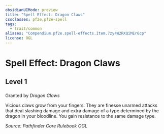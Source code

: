```yaml
---
obsidianUIMode: preview
title: "Spell Effect: Dragon Claws"
cssclasses: pf2e,pf2e-spell
tags:
  - trait/common
aliases: "Compendium.pf2e.spell-effects.Item.7zy4W2RXQiMEr6cp"
license: OGL
---
```

# Spell Effect: Dragon Claws
## Level 1
### 






Granted by _Dragon Claws_

Vicious claws grow from your fingers. They are finesse unarmed attacks that deal slashing damage and extra damage of a type determined by the dragon in your bloodline. You gain resistance to the same damage type.

*Source: Pathfinder Core Rulebook*
*OGL*